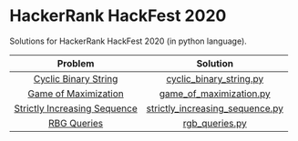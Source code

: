 # HackerRank HackFest 2020
Solutions for HackerRank HackFest 2020 (in python language).

| Problem | Solution |
|:--:|:--:|
| [Cyclic Binary String](https://www.hackerrank.com/contests/hackerrank-hackfest-2020/challenges/cyclic-binary-string) | [cyclic_binary_string.py](cyclic_binary_string.py)
| [Game of Maximization](https://www.hackerrank.com/contests/hackerrank-hackfest-2020/challenges/stones-piles) | [game_of_maximization.py](game_of_maximization.py)
| [Strictly Increasing Sequence](https://www.hackerrank.com/contests/hackerrank-hackfest-2020/challenges/strictly-increasing-sequence) | [strictly_increasing_sequence.py](strictly_increasing_sequence.py)
| [RBG Queries](https://www.hackerrank.com/contests/hackerrank-hackfest-2020/challenges/rbg) | [rgb_queries.py](rgb_queries.py)
